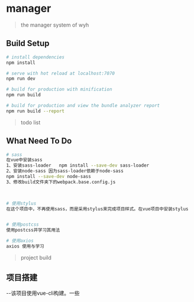 # manager

> the manager system of wyh

## Build Setup

``` bash
# install dependencies
npm install

# serve with hot reload at localhost:7070
npm run dev

# build for production with minification
npm run build

# build for production and view the bundle analyzer report
npm run build --report
```

> todo list

## What Need To Do

``` bash
# sass
在vue中安装sass
1、安装sass-loader   npm install --save-dev sass-loader
2、安装node-sass 因为sass-loader依赖于node-sass
npm install --save-dev node-sass
3、修改build文件夹下的webpack.base.config.js

        

# 使用stylus
在这个项目中，不再使用sass，而是采用stylus来完成项目样式。在vue项目中安装stylus


# 使用postcss
使用postcss并学习其用法

# 使用axios
axios 使用与学习
```

> project build

## 项目搭建

--该项目使用vue-cli构建。一些